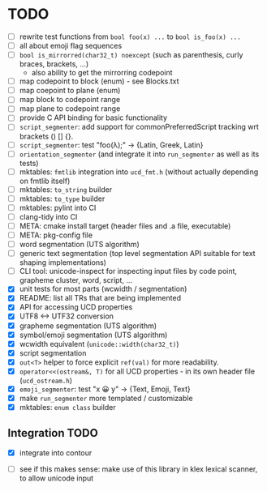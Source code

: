 
# TODO

- [ ] rewrite test functions from `bool foo(x) ...` to `bool is_foo(x) ...`
- [ ] all about emoji flag sequences
- [ ] `bool is_mirrorred(char32_t) noexcept` (such as parenthesis, curly braces, brackets, ...)
  - also ability to get the mirrorring codepoint
- [ ] map codepoint to block (enum) - see Blocks.txt
- [ ] map coepoint to plane (enum)
- [ ] map block to codepoint range
- [ ] map plane to codepoint range
- [ ] provide C API binding for basic functionality
- [ ] `script_segmenter`: add support for commonPreferredScript tracking wrt brackets () [] {}.
- [ ] `script_segmenter`: test "foo(λ);" -> {Latin, Greek, Latin}
- [ ] `orientation_segmenter` (and integrate it into `run_segmenter` as well as its tests)
- [ ] mktables: `fmtlib` integration into `ucd_fmt.h` (without actually depending on fmtlib itself)
- [ ] mktables: `to_string` builder
- [ ] mktables: `to_type` builder
- [ ] mktables: pylint into CI
- [ ] clang-tidy into CI
- [ ] META: cmake install target (header files and .a file, executable)
- [ ] META: pkg-config file
- [ ] word segmentation (UTS algorithm)
- [ ] generic text segmentation (top level segmentation API suitable for text shaping implementations)
- [ ] CLI tool: unicode-inspect for inspecting input files by code point, grapheme cluster, word, script, ...
- [x] unit tests for most parts (wcwidth / segmentation)
- [x] README: list all TRs that are being implemented
- [x] API for accessing UCD properties
- [x] UTF8 <-> UTF32 conversion
- [x] grapheme segmentation (UTS algorithm)
- [x] symbol/emoji segmentation (UTS algorithm)
- [x] wcwidth equivalent (`unicode::width(char32_t)`)
- [x] script segmentation
- [x] `out<T>` helper to force explicit `ref(val)` for more readability.
- [x] `operator<<(ostream&, T)` for all UCD properties - in its own header file (`ucd_ostream.h`)
- [x] `emoji_segmenter`: test "x 😀 y" -> {Text, Emoji, Text}
- [x] make `run_segmenter` more templated / customizable
- [x] mktables: `enum class` builder

## Integration TODO

* [x] integrate into contour
* [ ] see if this makes sense: make use of this library in klex lexical scanner, to allow unicode input

